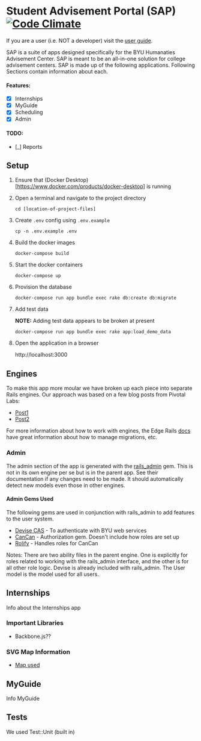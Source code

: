 # Student Advisement Portal (SAP) [![Code Climate](https://codeclimate.com/badge.png)](https://codeclimate.com/github/camdub/Internships)

If you are a user (i.e. NOT a developer) visit the [user guide](http://camdub.github.com/Internships/userguide.html).

SAP is a suite of apps designed specifically for the BYU Humanaties Advisement Center. SAP is meant to be an all-in-one solution for college advisement centers. SAP is made up of the following applications. Following Sections contain information about each.

#### Features:

- [x] Internships
- [x] MyGuide
- [x] Scheduling
- [x] Admin

#### TODO:

- [_] Reports

## Setup

1.  Ensure that (Docker Desktop)[https://www.docker.com/products/docker-desktop] is running

2.  Open a terminal and navigate to the project directory

        cd [location-of-project-files]

3.  Create `.env` config using `.env.example`

        cp -n .env.example .env

4.  Build the docker images

        docker-compose build

5.  Start the docker containers

        docker-compose up

6.  Provision the database

        docker-compose run app bundle exec rake db:create db:migrate

7.  Add test data

    **NOTE:** Adding test data appears to be broken at present

        docker-compose run app bundle exec rake app:load_demo_data

8.  Open the application in a browser

    http://localhost:3000

## Engines

To make this app more moular we have broken up each piece into separate Rails engines. Our approach was based on a few blog posts from Pivotal Labs:

- [Post1]()
- [Post2]()

For more information about how to work with engines, the Edge Rails [docs]() have great information about how to manage migrations, etc.

### Admin

The admin section of the app is generated with the [rails_admin]() gem. This is not in its own engine per se but is in the parent app. See their documentation if any changes need to be made. It should automatically detect new models even those in other engines.

#### Admin Gems Used

The following gems are used in conjunction with rails_admin to add features to the user system.

- [Devise CAS]() - To authenticate with BYU web services
- [CanCan]() - Authorization gem. Doesn't include how roles are set up
- [Rolify]() - Handles roles for CanCan

Notes: There are two ability files in the parent engine. One is explicitly for roles related to working with the rails_admin interface, and the other is for all other role logic.
Devise is already included with rails_admin. The User model is the model used for all users.

## Internships

Info about the Internships app

### Important Libraries

- Backbone.js??

### SVG Map Information

- [Map used](Wikipedia.org)

## MyGuide

Info MyGuide

## Tests

We used Test::Unit (built in)
